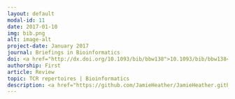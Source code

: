 ```yaml
---
layout: default
modal-id: 11
date: 2017-01-10
img: bib.png
alt: image-alt
project-date: January 2017
journal: Briefings in Bioinformatics
doi: <a href="http://dx.doi.org/10.1093/bib/bbw138">10.1093/bib/bbw138</a>
authorship: First
article: Review
topic: TCR repertoires | Bioinformatics
description: <a href="https://github.com/JamieHeather/JamieHeather.github.io/raw/master/_pdfs/Heather_2017_BIB_TCR_Repertoire_Analysis_Review.pdf">Download pdf</a><p>I was very lucky over the course of my PhD to see the field of TCR/BCR repertoire sequencing emerge in real time, which is quite an exciting thing to watch and in some small way take part in. It's no secret that I'm very firmly entrenched in the camp that believes in the power of these technologies to deliver power to research and medicine. However, with new protocols and pipelines - not to mention an ever increasing number of groups moving their analyses to sequencing - comes a torrent of new data.<p>This review aimed to paint a broad picture of the tools and softwares that have been developed to analyse this data, but also to delve into the core concepts that they use to do so. The hope is that it will not only help brief readers on the history of the topic and the tools currently available, but also perhaps help inform the development of the next wave of exciting analyses.
---
```

